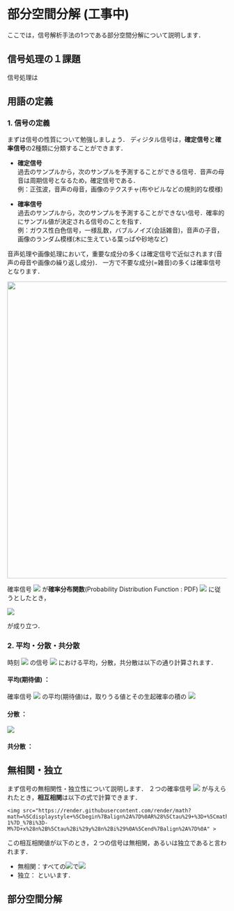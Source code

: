 # 部分空間分解 (工事中)

ここでは，信号解析手法の1つである部分空間分解について説明します．

## 信号処理の１課題

信号処理は


## 用語の定義

### 1. 信号の定義
まずは信号の性質について勉強しましょう．
ディジタル信号は，**確定信号**と**確率信号**の2種類に分類することができます．

- **確定信号**  
    過去のサンプルから，次のサンプルを予測することができる信号．音声の母音は周期信号となるため，確定信号である．  
    例：正弦波，音声の母音，画像のテクスチャ(布やビルなどの規則的な模様)

- **確率信号**  
    過去のサンプルから，次のサンプルを予測することができない信号．確率的にサンプル値が決定される信号のことを指す．  
    例：ガウス性白色信号，一様乱数，バブルノイズ(会話雑音)，音声の子音，画像のランダム模様(木に生えている葉っぱや砂地など)

音声処理や画像処理において，重要な成分の多くは確定信号で近似されます(音声の母音や画像の繰り返し成分)．
一方で不要な成分(=雑音)の多くは確率信号となります． 

<img src="https://github.com/Shimamura-Lab-SU/Sharing-Knowledge-Database/blob/master/python_exercise/05_sub_space/signal.png" width="680px"> 

確率信号
<img src="https://render.githubusercontent.com/render/math?math=%5Cdisplaystyle+x%0A">
が**確率分布関数**(Probability Distribution Function : PDF)
<img src="https://render.githubusercontent.com/render/math?math=%5Ctextstyle+p%28x%29%0A">
に従うとしたとき，

<img src="https://render.githubusercontent.com/render/math?math=%5Cdisplaystyle+%5Cdisplaystyle+%5Cint_%7B%5Cinfty%7D%5E%7B%5Cinfty%7D+p%28x%29+dx+%3D+1%0A">

が成り立つ．


### 2. 平均・分散・共分散
時刻
<img src="https://render.githubusercontent.com/render/math?math=%5Cdisplaystyle+n%0A">
の信号
<img src="https://render.githubusercontent.com/render/math?math=%5Cdisplaystyle+x_n">
における平均，分散，共分散は以下の通り計算されます．

#### 平均(期待値) ：    
確率信号
<img src="https://render.githubusercontent.com/render/math?math=%5Cdisplaystyle+x%0A">
の平均(期待値)は，取りうる値とその生起確率の積の
<img src="https://render.githubusercontent.com/render/math?math=%5Cdisplaystyle+%5Cdisplaystyle+%5Cbar%7Bx_n%7D+%3D+E%5Bx_n%5D+%3D+%5Cint+x_n+p%28x_n%29+dx_n+%5Csimeq+%5Cfrac%7B1%7D%7BN%7D%5Csum%5E%7BN-1%7D_%7Bi%3D0%7D+x_%7Bn-i%7D">

#### 分散 ：  
<img src="https://render.githubusercontent.com/render/math?math=%5Cdisplaystyle+E%5B%28x_n-%5Cbar%7Bx%7D%29%5E2%5D+%5Csimeq+%5Cfrac%7B1%7D%7BN%7D%5Csum%5E%7BN-1%7D_%7Bi%3D0%7D+%28x_n+-+%5Cbar%7Bx%7D%29%5E2%0A">

#### 共分散 ：


## 無相関・独立

まず信号の無相関性・独立性について説明します．
２つの確率信号
<img src="https://render.githubusercontent.com/render/math?math=%5Cdisplaystyle+x%28n%29%2C+y%28n%29%0A" >
が与えられたとき，**相互相関**は以下の式で計算できます．

    <img src="https://render.githubusercontent.com/render/math?math=%5Cdisplaystyle+%5Cbegin%7Balign%2A%7D%0AR%28%5Ctau%29+%3D+%5Cmathbb%7BE%7D%5Cleft%5B+x%28n%2B%5Ctau%29y%28n%29+%5Cright%5D+%3D+%5Cfrac%7B1%7D%7B2M%7D%5Csum%5E%7BM-1%7D_%7Bi%3D-M%7D+x%28n%2B%5Ctau%2Bi%29y%28n%2Bi%29%0A%5Cend%7Balign%2A%7D%0A" >

この相互相関値が以下のとき，２つの信号は無相関，あるいは独立であると言われます．

- 無相関：すべての<img src="https://render.githubusercontent.com/render/math?math=%5Cdisplaystyle+%5Ctau%0A" >で<img src="https://render.githubusercontent.com/render/math?math=%5Ctextstyle+R%28%5Ctau%29%3D0%0A" >
- 独立：
といいます．






## 部分空間分解

